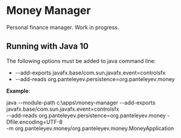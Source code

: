 # Money Manager

Personal finance manager. Work in progress.

## Running with Java 10

The following options must be added to java command line:

* --add-exports javafx.base/com.sun.javafx.event=controlsfx
* --add-reads org.panteleyev.persistence=org.panteleyev.money

**Example**:

java --module-path c:\apps\money-manager --add-exports javafx.base/com.sun.javafx.event=controlsfx \
  --add-reads org.panteleyev.persistence=org.panteleyev.money -Dfile.encoding=UTF-8 \
  -m org.panteleyev.money/org.panteleyev.money.MoneyApplication